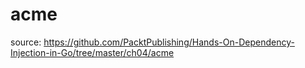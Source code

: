 # acme
source: https://github.com/PacktPublishing/Hands-On-Dependency-Injection-in-Go/tree/master/ch04/acme
